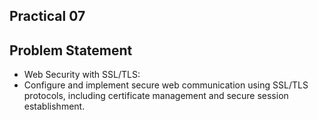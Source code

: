 ## Practical 07

## Problem Statement

* Web Security with SSL/TLS:
* Configure and implement secure web communication using SSL/TLS protocols, including certificate management and secure session establishment.


